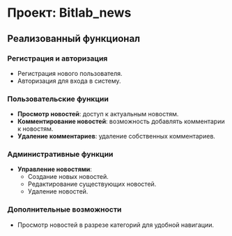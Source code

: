 # Проект: Bitlab_news

## Реализованный функционал

### Регистрация и авторизация
- Регистрация нового пользователя.
- Авторизация для входа в систему.

### Пользовательские функции
- **Просмотр новостей**: доступ к актуальным новостям.
- **Комментирование новостей**: возможность добавлять комментарии к новостям.
- **Удаление комментариев**: удаление собственных комментариев.

### Административные функции
- **Управление новостями**:
  - Создание новых новостей.
  - Редактирование существующих новостей.
  - Удаление новостей.

### Дополнительные возможности
- Просмотр новостей в разрезе категорий для удобной навигации.
